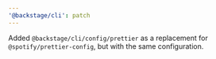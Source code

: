 ```yaml
---
'@backstage/cli': patch
---
```


Added `@backstage/cli/config/prettier` as a replacement for `@spotify/prettier-config`, but with the same configuration.
